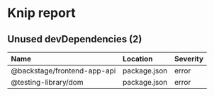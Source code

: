 # Knip report

## Unused devDependencies (2)

| Name                        | Location     | Severity |
| :-------------------------- | :----------- | :------- |
| @backstage/frontend-app-api | package.json | error    |
| @testing-library/dom        | package.json | error    |

